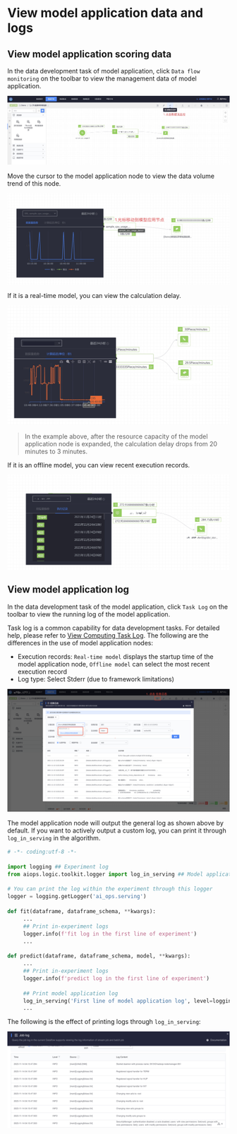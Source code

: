# View model application data and logs

## View model application scoring data

In the data development task of model application, click `Data flow monitoring` on the toolbar to view the management data of model application.

![-w1919](media/16377235354857.jpg)

Move the cursor to the model application node to view the data volume trend of this node.

![-w1277](media/16377236163584.jpg)

If it is a real-time model, you can view the calculation delay.

![](media/16388425805782.jpg)

> In the example above, after the resource capacity of the model application node is expanded, the calculation delay drops from 20 minutes to 3 minutes.


If it is an offline model, you can view recent execution records.

![-w1168](media/16377237216192.jpg)




## View model application log
In the data development task of the model application, click `Task Log` on the toolbar to view the running log of the model application.

Task log is a common capability for data development tasks. For detailed help, please refer to [View Computing Task Log](../../dataflow/tasklog.md). The following are the differences in the use of model application nodes:

- Execution records: `Real-time model` displays the startup time of the model application node, `Offline model` can select the most recent execution record
- Log type: Select Stderr (due to framework limitations)

![](media/apiops_log.png)

The model application node will output the general log as shown above by default. If you want to actively output a custom log, you can print it through `log_in_serving` in the algorithm.


```python
# -*- coding:utf-8 -*-

import logging ## Experiment log
from aiops.logic.toolkit.logger import log_in_serving ## Model application log

# You can print the log within the experiment through this logger
logger = logging.getLogger('ai_ops.serving')

def fit(dataframe, dataframe_schema, **kwargs):
     ...
     ## Print in-experiment logs
     logger.info(f'fit log in the first line of experiment')
     ...
    
def predict(dataframe, dataframe_schema, model, **kwargs):
     ...
     ## Print in-experiment logs
     logger.info(f'predict log in the first line of experiment')
    
     ## Print model application log
     log_in_serving('First line of model application log', level=logging.INFO)
     ...
```

The following is the effect of printing logs through `log_in_serving`:

![-w1299](media/16387797598845.jpg)